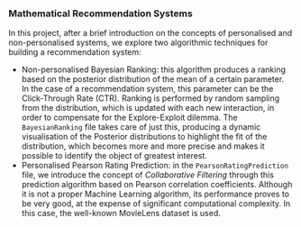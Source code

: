 ### Mathematical Recommendation Systems
In this project, after a brief introduction on the concepts of personalised and non-personalised systems, we explore two algorithmic techniques for building a recommendation system:
- Non-personalised Bayesian Ranking: this algorithm produces a ranking based on the posterior distribution of the mean of a certain parameter. In the case of a recommendation system, this parameter can be the Click-Through Rate (CTR).
  Ranking is performed by random sampling from the distribution, which is updated with each new interaction, in order to compensate for the Explore-Exploit dilemma.
  The `BayesianRanking` file takes care of just this, producing a dynamic visualisation of the Posterior distributions to highlight the fit of the distribution, which becomes more and more precise and makes it possible to identify the object of greatest interest.
- Personalised Pearson Rating Prediction: in the `PearsonRatingPrediction` file, we introduce the concept of *Collaborative Filtering* through this prediction algorithm based on Pearson correlation coefficients. Although it is not a proper Machine Learning algorithm, its 
  performance proves to be very good, at the expense of significant computational complexity. In this case, the well-known MovieLens dataset is used.
